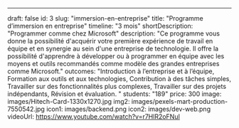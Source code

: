 ---

draft: false
id: 3
slug: "immersion-en-entreprise"
title: "Programme d’immersion en entreprise"
timeline: "3 mois"
shortDescription: "Programmer comme chez Microsoft"
description: "Ce programme vous donne la possibilité d'acquérir votre première expérience de travail en équipe et en synergie au sein d'une entreprise de technologie. Il offre la possibilité d'apprendre à développer ou à programmer en équipe avec les moyens et outils recommandés comme modèle des grandes entreprises comme Microsoft."
outcomes: "Introduction à l’entreprise et à l’équipe, Formation aux outils et aux technologies, Contribution à des tâches simples, Travailler sur des fonctionnalités plus complexes, Travailler sur des projets indépendants, Révision et évaluation. "
students: "189"
price: 300
image: images/Hitech-Card-1330x1270.jpg
img2: images/pexels-mart-production-7550542.jpg
icon1: images/backend.png
icon2: images/dev-web.png
videoUrl: https://www.youtube.com/watch?v=r7HlR2oFNuI
